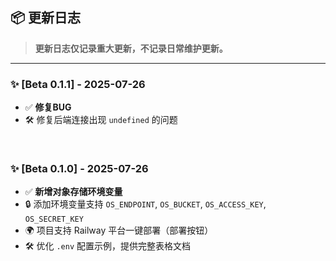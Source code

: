 ## 📦 更新日志

> **更新日志仅记录重大更新，不记录日常维护更新。**

---

### ✨ [Beta 0.1.1] - 2025-07-26

- ✅ **修复BUG**
- 🛠 修复后端连接出现 `undefined` 的问题

<br>

### ✨ [Beta 0.1.0] - 2025-07-26

- ✅ **新增对象存储环境变量**
- 🔒 添加环境变量支持 `OS_ENDPOINT`, `OS_BUCKET`, `OS_ACCESS_KEY`, `OS_SECRET_KEY`
- 🌍 项目支持 Railway 平台一键部署（部署按钮）
- 🛠 优化 `.env` 配置示例，提供完整表格文档


